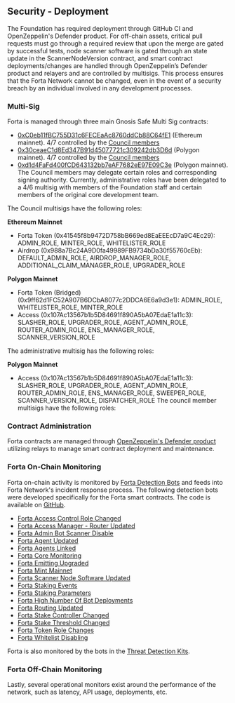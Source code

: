 ## Security - Deployment

The Foundation has required deployment through GitHub CI and OpenZeppelin's Defender product. For off-chain assets, critical pull requests must go through a required review that upon the merge are gated by successful tests, node scanner software is gated through an state update in the ScannerNodeVersion contract, and smart contract deployments/changes are handled through OpenZeppelin’s Defender product and relayers and are controlled by multisigs. This process ensures that the Forta Network cannot be changed,  even in the event of a security breach by an individual involved in any development processes.


### Multi-Sig
Forta is managed through three main Gnosis Safe Multi Sig contracts: 

- [0xC0eb11fBC755D31c6FECEaAc8760ddCb88C64fE1](https://etherscan.io/address/0xC0eb11fBC755D31c6FECEaAc8760ddCb88C64fE1) (Ethereum mainnet). 4/7 controlled by the [Council members](https://gov.forta.network/t/forta-proposal-permissionless-launch-fp-1/202/7)
- [0x30ceaeC1d8Ed347B91d45077721c309242db3D6d](https://polygonscan.com/address/0x30ceaeC1d8Ed347B91d45077721c309242db3D6d) (Polygon mainnet). 4/7 controlled by the [Council members](https://gov.forta.network/t/forta-proposal-permissionless-launch-fp-1/202/7)
- [0xd1d4FaFd400fCD643132bb7eAF7682eE97E09C3e](https://polygonscan.com/address/0xd1d4FaFd400fCD643132bb7eAF7682eE97E09C3e) (Polygon mainnet). The Council members may delegate certain roles and corresponding signing authority. Currently, administrative roles have been delegated to a 4/6 multisig with members of the Foundation staff and certain members of the original core development team.

The Council multisigs have the following roles:

**Ethereum Mainnet**

- Forta Token (0x41545f8b9472D758bB669ed8EaEEEcD7a9C4Ec29): ADMIN_ROLE, MINTER_ROLE, WHITELISTER_ROLE
- Airdrop (0x988a7Bc24A9D0fa49989FB9734bDa30f55760cEb): DEFAULT_ADMIN_ROLE, AIRDROP_MANAGER_ROLE, ADDITIONAL_CLAIM_MANAGER_ROLE, UPGRADER_ROLE

**Polygon Mainnet**

- Forta Token (Bridged) (0x9ff62d1FC52A907B6DCbA8077c2DDCA6E6a9d3e1): ADMIN_ROLE, WHITELISTER_ROLE, MINTER_ROLE
- Access (0x107Ac13567b1b5D84691f890A5bA07EdaE1a11c3): SLASHER_ROLE, UPGRADER_ROLE, AGENT_ADMIN_ROLE, ROUTER_ADMIN_ROLE, ENS_MANAGER_ROLE, SCANNER_VERSION_ROLE

The administrative multisig has the following roles:

**Polygon Mainnet**

- Access (0x107Ac13567b1b5D84691f890A5bA07EdaE1a11c3): SLASHER_ROLE, UPGRADER_ROLE, AGENT_ADMIN_ROLE, ROUTER_ADMIN_ROLE, ENS_MANAGER_ROLE, SWEEPER_ROLE, SCANNER_VERSION_ROLE, DISPATCHER_ROLE
The council member multisigs have the following roles:

### Contract Administration
Forta contracts are managed through [OpenZeppelin's Defender product](https://defender.openzeppelin.com/) utilizing relays to manage smart contract deployment and maintenance.

### Forta On-Chain Monitoring
Forta on-chain activity is monitored by [Forta Detection Bots](https://app.forta.network/agents/forta) and feeds into Forta Network's incident response process. The following detection bots were developed specifically for the Forta smart contracts. The code is available on [GitHub](https://github.com/LimeChain/forta-bots).

- [Forta Access Control Role Changed](https://explorer.forta.network/agent/0x8e5cfc52606ac22590cf872711f81df8a0d81e3e110dee4f3fb00fafadc962c2)
- [Forta Access Manager - Router Updated](https://explorer.forta.network/agent/0xacd82110ea6551078e40b58cebd83b9f29c09b5cf85200a5ec9244e374035e6c)
- [Forta Admin Bot Scanner Disable](https://explorer.forta.network/agent/0x15022cd09034e6247336e5937f2c738d572d5f42a9c3fd53551f8c6c1766994b)
- [Forta Agent Updated](https://explorer.forta.network/agent/0x2f2d455136d8584088e2c5466d5c7b5a77f95ef40dca3e8c1ba0990b363c24e9)
- [Forta Agents Linked](https://explorer.forta.network/agent/0x9e1e98b397bcbe38e1604f03f36e91aeb1e9a2a719d5a68dc7ae327d2bf33ca8)
- [Forta Core Monitoring](https://explorer.forta.network/agent/0x6dbd2e5c9e7c2261c6d36d7f8a2bd66974d8917b311dff1738589e6d6a1fced2)
- [Forta Emitting Upgraded](https://explorer.forta.network/agent/0x04feb3b868f738cfac42faa29a24179ddd25018be8e09c5ef05655c7cfd69522)
- [Forta Mint Mainnet](https://explorer.forta.network/agent/0xd76cb2ce08c467ad328caa9582bfc3c226964ae8dd922ee7ae0bcdb9e8b4f5ce)
- [Forta Scanner Node Software Updated](https://explorer.forta.network/agent/0x33bb8d279150938d062ce3d98dea48514828971611a5b9a64789576bb0a0152c)
- [Forta Staking Events](https://explorer.forta.network/agent/0x83fad460c7e30ad0a4ec8f082fbd068edfe6e0f02cacd4e136120b201ed83a05)
- [Forta Staking Parameters](https://explorer.forta.network/agent/0x16d30698283b688f7266b2fcd9d6c5edc8e0551a212edcd2d010e54a8ffcf0ba)
- [Forta High Number Of Bot Deployments](https://explorer.forta.network/agent/0xef163df6a354c8166d51eba7fb3b16bfc21e1b7be414fa0fe5c19e53794f65de)
- [Forta Routing Updated](https://explorer.forta.network/agent/0xef163df6a354c8166d51eba7fb3b16bfc21e1b7be414fa0fe5c19e53794f65de)
- [Forta Stake Controller Changed](https://explorer.forta.network/agent/0xc44bf7b5f04444e8939ed0c29a90fc772baf3df6d2abb3edbd03adc31e9b5cf6)
- [Forta Stake Threshold Changed](https://explorer.forta.network/agent/0xe600b501cad9eae7e6885721cb44d0d79e98d7413f5cf8b75f848692ebb635ad)
- [Forta Token Role Changes](https://explorer.forta.network/agent/0xe6eebc466ba3dc71bf701719f8012bd9e1c80bfa63224684271be80ea2f93338)
- [Forta Whitelist Disabling](https://explorer.forta.network/agent/0x11b5412d0d56b1b7bec8b15f18e8976416b93482961c50cf1161fbf9c4445c70)

Forta is also monitored by the bots in the [Threat Detection Kits](https://docs.forta.network/en/latest/threat-detection-kits/).

### Forta Off-Chain Monitoring
Lastly, several operational monitors exist around the performance of the network, such as latency, API usage, deployments, etc. 





